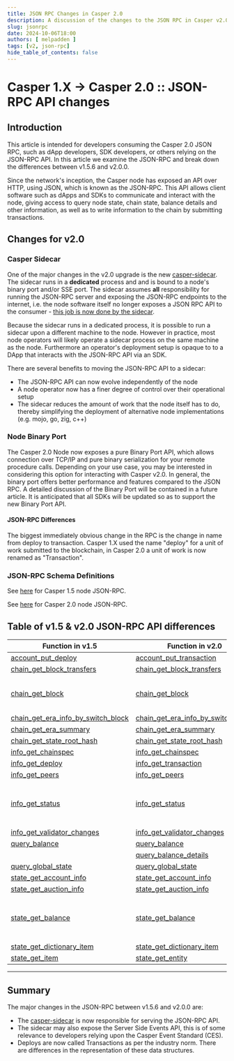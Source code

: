```yaml
---
title: JSON RPC Changes in Casper 2.0
description: A discussion of the changes to the JSON RPC in Casper v2.0
slug: jsonrpc
date: 2024-10-06T18:00
authors: [ melpadden ]
tags: [v2, json-rpc]
hide_table_of_contents: false
---
```


# Casper 1.X -> Casper 2.0 :: JSON-RPC API changes  

## Introduction

This article is intended for developers consuming the Casper 2.0 JSON RPC, such as dApp developers, SDK developers, or others relying on the JSON-RPC API. In this article we examine the JSON-RPC  and break down the differences between v1.5.6 and v2.0.0.

Since the network's inception, the Casper node has exposed an API over HTTP, using JSON, which is known as the JSON-RPC. This API allows client software such as dApps and SDKs to communicate and interact with the node, giving access to query node state, chain state, balance details and other information, as well as to write information to the chain by submitting transactions.  

<!-- truncate -->

## Changes for v2.0

### Casper Sidecar

One of the major changes in the v2.0 upgrade is the new [casper-sidecar](https://github.com/casper-network/casper-sidecar). The sidecar runs in a **dedicated** process and and is bound to a node's binary port and/or SSE port.  The sidecar assumes **all** responsibility for running the JSON-RPC server and exposing the JSON-RPC endpoints to the internet, i.e. the node software itself no longer exposes a JSON RPC API to the consumer - <u>this job is now done by the sidecar</u>.  

Because the sidecar runs in a dedicated process, it is possible to run a sidecar upon a different machine to the node.  However in practice, most node operators will likely operate a sidecar process on the same machine as the node.  Furthermore an operator's deployment setup is opaque to to a DApp that interacts with the JSON-RPC API via an SDK.  

There are several benefits to moving the JSON-RPC API to a sidecar:  
- The JSON-RPC API can now evolve independently of the node  
- A node operator now has a finer degree of control over their operational setup
- The sidecar reduces the amount of work that the node itself has to do, thereby simplifying the deployment of alternative node implementations (e.g. mojo, go, zig, c++)

### Node Binary Port

The Casper 2.0 Node now exposes a pure Binary Port API, which allows connection over TCP/IP and pure binary serialization for your remote procedure calls.  Depending on your use case, you may be interested in considering this option for interacting with Casper v2.0. In general, the binary port offers better performance and features compared to the JSON RPC.  A detailed discussion of the Binary Port will be contained in a future article.  It is anticipated that all SDKs will be updated so as to support the new Binary Port API.

#### JSON-RPC Differences  

The biggest immediately obvious change in the RPC is the change in name from deploy to transaction.  Casper 1.X used the name "deploy" for a unit of work submitted to the blockchain, in Casper 2.0 a unit of work is now renamed as "Transaction". 

### JSON-RPC Schema Definitions

See [here](./jsonrpc-comp/rpc-1.5/schema.json) for Casper 1.5 node JSON-RPC.

See [here](./jsonrpc-comp/rpc-2.0/schema.json) for Casper 2.0 node JSON-RPC.

## Table of v1.5 & v2.0 JSON-RPC API differences

| Function in v1.5                      | Function in v2.0                      | Remarks                                                                                         |
| ---                                   | ---                                   |-------------------------------------------------------------------------------------------------|
| [account_put_deploy](./jsonrpc-comp/rpc-1.5/account_put_deploy.json)                                      | [account_put_transaction](./jsonrpc-comp/rpc-2.0/account_put_transaction.json)                            | [Renamed](./jsonrpc-comp/account_put_transaction.md)                                            |  
| [chain_get_block_transfers](./jsonrpc-comp/rpc-1.5/chain_get_block_transfers.json)                        | [chain_get_block_transfers](./jsonrpc-comp/rpc-2.0/chain_get_block_transfers.json)                        | Unchanged                                                                                       |
| [chain_get_block](./jsonrpc-comp/rpc-1.5/chain_get_block.json)                                            | [chain_get_block](./jsonrpc-comp/rpc-2.0/chain_get_block.json)                                            | [Now returns Block with Signatures](./jsonrpc-comp/chain_get_block.md)                          |
| [chain_get_era_info_by_switch_block](./jsonrpc-comp/rpc-1.5/chain_get_era_info_by_switch_block.json)      | [chain_get_era_info_by_switch_block](./jsonrpc-comp/rpc-2.0/chain_get_era_info_by_switch_block.json)      | Unchanged                                                                                       |
| [chain_get_era_summary](./jsonrpc-comp/rpc-1.5/chain_get_era_summary.json)                                | [chain_get_era_summary](./jsonrpc-comp/rpc-2.0/chain_get_era_summary.json)                                | Unchanged                                                                                       |
| [chain_get_state_root_hash](./jsonrpc-comp/rpc-1.5/chain_get_state_root_hash.json)                        | [chain_get_state_root_hash](./jsonrpc-comp/rpc-2.0/chain_get_state_root_hash.json)                        | Unchanged                                                                                       |
| [info_get_chainspec](./jsonrpc-comp/rpc-1.5/info_get_chainspec.json)                                      | [info_get_chainspec](./jsonrpc-comp/rpc-2.0/info_get_chainspec.json)                                      | Unchanged                                                                                       |
| [info_get_deploy](./jsonrpc-comp/rpc-1.5/info_get_deploy.json)                                            | [info_get_transaction](./jsonrpc-comp/rpc-2.0/info_get_transaction.json)                                  | [Renamed](./jsonrpc-comp/info_get_transaction.md)                                               |
| [info_get_peers](./jsonrpc-comp/rpc-1.5/info_get_peers.json)                                              | [info_get_peers](./jsonrpc-comp/rpc-2.0/info_get_peers.json)                                              | Unchanged                                                                                       |
| [info_get_status](./jsonrpc-comp/rpc-1.5/info_get_status.json)                                            | [info_get_status](./jsonrpc-comp/rpc-2.0/info_get_status.json)                                            | Latest [switch block hash](./jsonrpc-comp/rpc-2.0/components/BlockHash.json) included in result |
| [info_get_validator_changes](./jsonrpc-comp/rpc-1.5/info_get_validator_changes.json)                      | [info_get_validator_changes](./jsonrpc-comp/rpc-2.0/info_get_validator_changes.json)                      | Unchanged                                                                                       |
| [query_balance](./jsonrpc-comp/rpc-1.5/query_balance.json)                                                | [query_balance](./jsonrpc-comp/rpc-2.0/query_balance.json)                                                | Unchanged                                                                                       |
|                                                                                                               | [query_balance_details](./jsonrpc-comp/rpc-2.0/query_balance_details.json)                                | Added                                                                                           |
| [query_global_state](./jsonrpc-comp/rpc-1.5/query_global_state.json)                                      | [query_global_state](./jsonrpc-comp/rpc-2.0/query_global_state.json)                                      | Unchanged                                                                                       |
| [state_get_account_info](./jsonrpc-comp/rpc-1.5/state_get_account_info.json)                              | [state_get_account_info](./jsonrpc-comp/rpc-2.0/state_get_account_info.json)                              | Unchanged                                                                                       |
| [state_get_auction_info](./jsonrpc-comp/rpc-1.5/state_get_auction_info.json)                              | [state_get_auction_info](./jsonrpc-comp/rpc-2.0/state_get_auction_info.json)                              | Unchanged                                                                                       |
| [state_get_balance](./jsonrpc-comp/rpc-1.5/state_get_balance.json)                                        | [state_get_balance](./jsonrpc-comp/rpc-2.0/state_get_balance.json)                                        | [Balance now reflects all active holds](./jsonrpc-comp/state_get_balance.md)                    |
| [state_get_dictionary_item](./jsonrpc-comp/rpc-1.5/state_get_dictionary_item.json)                        | [state_get_dictionary_item](./jsonrpc-comp/rpc-2.0/state_get_dictionary_item.json)                        | Unchanged                                                                                       |
| [state_get_item](./jsonrpc-comp/rpc-1.5/state_get_item.json)                                              | [state_get_entity](./jsonrpc-comp/rpc-2.0/state_get_entity.json)                                          | Renamed                                                                                         |


---
## Summary

The major changes in the JSON-RPC between v1.5.6 and v2.0.0 are:

- The [casper-sidecar](https://github.com/casper-network/casper-sidecar) is now responsible for serving the JSON-RPC API.
- The sidecar may also expose the Server Side Events API, this is of some relevance to developers relying upon the Casper Event Standard (CES).
- Deploys are now called Transactions as per the industry norm.  There are differences in the representation of these data structures.
